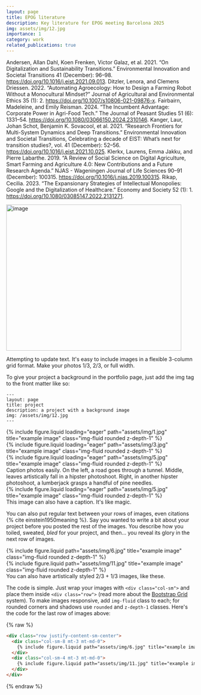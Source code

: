```yaml
---
layout: page
title: EPOG literature
description: Key literature for EPOG meeting Barcelona 2025
img: assets/img/12.jpg
importance: 1
category: work
related_publications: true
---
```


Andersen, Allan Dahl, Koen Frenken, Victor Galaz, et al. 2021. “On Digitalization and Sustainability Transitions.” Environmental Innovation and Societal Transitions 41 (December): 96–98. https://doi.org/10.1016/j.eist.2021.09.013.
Ditzler, Lenora, and Clemens Driessen. 2022. “Automating Agroecology: How to Design a Farming Robot Without a Monocultural Mindset?” Journal of Agricultural and Environmental Ethics 35 (1): 2. https://doi.org/10.1007/s10806-021-09876-x.
Fairbairn, Madeleine, and Emily Reisman. 2024. “The Incumbent Advantage: Corporate Power in Agri-Food Tech.” The Journal of Peasant Studies 51 (6): 1331–54. https://doi.org/10.1080/03066150.2024.2310146.
Kanger, Laur, Johan Schot, Benjamin K. Sovacool, et al. 2021. “Research Frontiers for Multi-System Dynamics and Deep Transitions.” Environmental Innovation and Societal Transitions, Celebrating a decade of EIST: What’s next for transition studies?, vol. 41 (December): 52–56. https://doi.org/10.1016/j.eist.2021.10.025.
Klerkx, Laurens, Emma Jakku, and Pierre Labarthe. 2019. “A Review of Social Science on Digital Agriculture, Smart Farming and Agriculture 4.0: New Contributions and a Future Research Agenda.” NJAS - Wageningen Journal of Life Sciences 90–91 (December): 100315. https://doi.org/10.1016/j.njas.2019.100315.
Rikap, Cecilia. 2023. “The Expansionary Strategies of Intellectual Monopolies: Google and the Digitalization of Healthcare.” Economy and Society 52 (1): 1. https://doi.org/10.1080/03085147.2022.2131271.

<img width="468" height="390" alt="image" src="https://github.com/user-attachments/assets/b0e480ed-c498-4c39-8191-ed3666f4eb00" />





Attempting to update text.
It's easy to include images in a flexible 3-column grid format.
Make your photos 1/3, 2/3, or full width.

To give your project a background in the portfolio page, just add the img tag to the front matter like so:

    ---
    layout: page
    title: project
    description: a project with a background image
    img: /assets/img/12.jpg
    ---

<div class="row">
    <div class="col-sm mt-3 mt-md-0">
        {% include figure.liquid loading="eager" path="assets/img/1.jpg" title="example image" class="img-fluid rounded z-depth-1" %}
    </div>
    <div class="col-sm mt-3 mt-md-0">
        {% include figure.liquid loading="eager" path="assets/img/3.jpg" title="example image" class="img-fluid rounded z-depth-1" %}
    </div>
    <div class="col-sm mt-3 mt-md-0">
        {% include figure.liquid loading="eager" path="assets/img/5.jpg" title="example image" class="img-fluid rounded z-depth-1" %}
    </div>
</div>
<div class="caption">
    Caption photos easily. On the left, a road goes through a tunnel. Middle, leaves artistically fall in a hipster photoshoot. Right, in another hipster photoshoot, a lumberjack grasps a handful of pine needles.
</div>
<div class="row">
    <div class="col-sm mt-3 mt-md-0">
        {% include figure.liquid loading="eager" path="assets/img/5.jpg" title="example image" class="img-fluid rounded z-depth-1" %}
    </div>
</div>
<div class="caption">
    This image can also have a caption. It's like magic.
</div>

You can also put regular text between your rows of images, even citations {% cite einstein1950meaning %}.
Say you wanted to write a bit about your project before you posted the rest of the images.
You describe how you toiled, sweated, _bled_ for your project, and then... you reveal its glory in the next row of images.

<div class="row justify-content-sm-center">
    <div class="col-sm-8 mt-3 mt-md-0">
        {% include figure.liquid path="assets/img/6.jpg" title="example image" class="img-fluid rounded z-depth-1" %}
    </div>
    <div class="col-sm-4 mt-3 mt-md-0">
        {% include figure.liquid path="assets/img/11.jpg" title="example image" class="img-fluid rounded z-depth-1" %}
    </div>
</div>
<div class="caption">
    You can also have artistically styled 2/3 + 1/3 images, like these.
</div>

The code is simple.
Just wrap your images with `<div class="col-sm">` and place them inside `<div class="row">` (read more about the <a href="https://getbootstrap.com/docs/4.4/layout/grid/">Bootstrap Grid</a> system).
To make images responsive, add `img-fluid` class to each; for rounded corners and shadows use `rounded` and `z-depth-1` classes.
Here's the code for the last row of images above:

{% raw %}

```html
<div class="row justify-content-sm-center">
  <div class="col-sm-8 mt-3 mt-md-0">
    {% include figure.liquid path="assets/img/6.jpg" title="example image" class="img-fluid rounded z-depth-1" %}
  </div>
  <div class="col-sm-4 mt-3 mt-md-0">
    {% include figure.liquid path="assets/img/11.jpg" title="example image" class="img-fluid rounded z-depth-1" %}
  </div>
</div>
```

{% endraw %}
